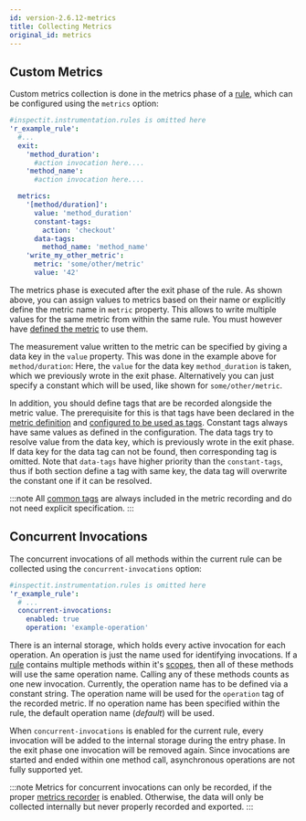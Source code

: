 ```yaml
---
id: version-2.6.12-metrics
title: Collecting Metrics
original_id: metrics
---
```


## Custom Metrics

Custom metrics collection is done in the metrics phase of a [rule](instrumentation/rules.md), 
which can be configured using the `metrics` option:

```yaml
#inspectit.instrumentation.rules is omitted here
'r_example_rule':
  #...
  exit:
    'method_duration':
      #action invocation here....
    'method_name':
      #action invocation here....

  metrics:
    '[method/duration]':
      value: 'method_duration'
      constant-tags:
        action: 'checkout'
      data-tags:
        method_name: 'method_name'
    'write_my_other_metric':
      metric: 'some/other/metric'
      value: '42'
```

The metrics phase is executed after the exit phase of the rule.
As shown above, you can assign values to metrics based on their name or explicitly define the metric name in `metric` property.
This allows to write multiple values for the same metric from within the same rule.
You must however have [defined the metric](metrics/custom-metrics.md) to use them.

The measurement value written to the metric can be specified by giving a data key in the `value` property.
This was done in the example above for `method/duration`:
Here, the `value` for the data key `method_duration` is taken, which we previously wrote in the exit phase.
Alternatively you can just specify a constant which will be used, like shown for `some/other/metric`.

In addition, you should define tags that are be recorded alongside the metric value.
The prerequisite for this is that tags have been declared in the [metric definition](metrics/custom-metrics.md) 
and [configured to be used as tags](instrumentation/data-propagation.md#defining-the-behaviour).
Constant tags always have same values as defined in the configuration.
The data tags try to resolve value from the data key, which is previously wrote in the exit phase.
If data key for the data tag can not be found, then corresponding tag is omitted.
Note that `data-tags` have higher priority than the `constant-tags`, thus if both section define a tag with same key, the data tag will overwrite the constant one if it can be resolved.

:::note
All [common tags](metrics/common-tags.md) are always included in the metric recording and do not need explicit specification.
:::

## Concurrent Invocations

The concurrent invocations of all methods within the current rule can be collected using the `concurrent-invocations` option:

```yaml
#inspectit.instrumentation.rules is omitted here
'r_example_rule':
  # ...
  concurrent-invocations:
    enabled: true
    operation: 'example-operation'
```

There is an internal storage, which holds every active invocation for each operation.
An operation is just the name used for identifying invocations. If a [rule](instrumentation/rules.md) contains multiple methods within 
it's [scopes](instrumentation/scopes.md), then all of these methods will use the same operation name.
Calling any of these methods counts as one new invocation.
Currently, the operation name has to be defined via a constant string. The operation name will be used for the 
`operation` tag of the recorded metric. If no operation name has been specified within the rule, the default operation
name (_default_) will be used.

When `concurrent-invocations` is enabled for the current rule, every invocation will be added to the 
internal storage during the entry phase. In the exit phase one invocation will be removed again.
Since invocations are started and ended within one method call, asynchronous operations are not fully supported yet.

:::note
Metrics for concurrent invocations can only be recorded, if the proper [metrics recorder](metrics/metric-recorders.md#concurrent-invocations) is enabled. Otherwise, the data will only be collected internally but never properly recorded and exported.
:::
